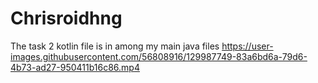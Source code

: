 # Chrisroidhng
The task 2 kotlin file is in among my main java files
https://user-images.githubusercontent.com/56808916/129987749-83a6bd6a-79d6-4b73-ad27-950411b16c86.mp4
